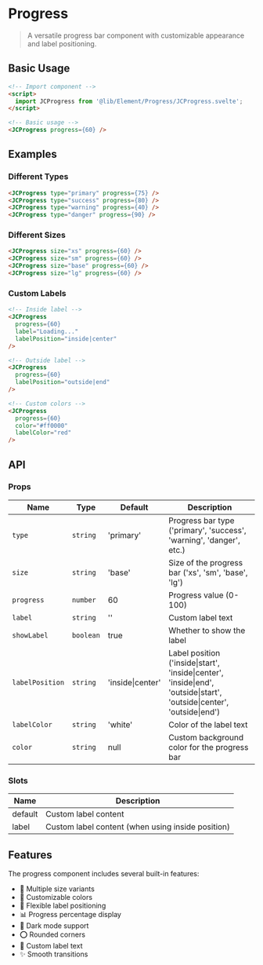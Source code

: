 # Progress

> A versatile progress bar component with customizable appearance and label positioning.

## Basic Usage

```html
<!-- Import component -->
<script>
  import JCProgress from '@lib/Element/Progress/JCProgress.svelte';
</script>

<!-- Basic usage -->
<JCProgress progress={60} />
```

## Examples

### Different Types

```html
<JCProgress type="primary" progress={75} />
<JCProgress type="success" progress={80} />
<JCProgress type="warning" progress={40} />
<JCProgress type="danger" progress={90} />
```

### Different Sizes

```html
<JCProgress size="xs" progress={60} />
<JCProgress size="sm" progress={60} />
<JCProgress size="base" progress={60} />
<JCProgress size="lg" progress={60} />
```

### Custom Labels

```html
<!-- Inside label -->
<JCProgress 
  progress={60}
  label="Loading..."
  labelPosition="inside|center"
/>

<!-- Outside label -->
<JCProgress 
  progress={60}
  labelPosition="outside|end"
/>

<!-- Custom colors -->
<JCProgress 
  progress={60}
  color="#ff0000"
  labelColor="red"
/>
```

## API

### Props

| Name | Type | Default | Description |
|------|------|---------|-------------|
| `type` | `string` | 'primary' | Progress bar type ('primary', 'success', 'warning', 'danger', etc.) |
| `size` | `string` | 'base' | Size of the progress bar ('xs', 'sm', 'base', 'lg') |
| `progress` | `number` | 60 | Progress value (0-100) |
| `label` | `string` | '' | Custom label text |
| `showLabel` | `boolean` | true | Whether to show the label |
| `labelPosition` | `string` | 'inside\|center' | Label position ('inside\|start', 'inside\|center', 'inside\|end', 'outside\|start', 'outside\|center', 'outside\|end') |
| `labelColor` | `string` | 'white' | Color of the label text |
| `color` | `string` | null | Custom background color for the progress bar |

### Slots

| Name | Description |
|------|-------------|
| default | Custom label content |
| label | Custom label content (when using inside position) |

## Features

The progress component includes several built-in features:

- 📏 Multiple size variants
- 🎨 Customizable colors
- 📍 Flexible label positioning
- 📊 Progress percentage display
- 🌙 Dark mode support
- ⭕ Rounded corners
- 📝 Custom label text
- ✨ Smooth transitions

